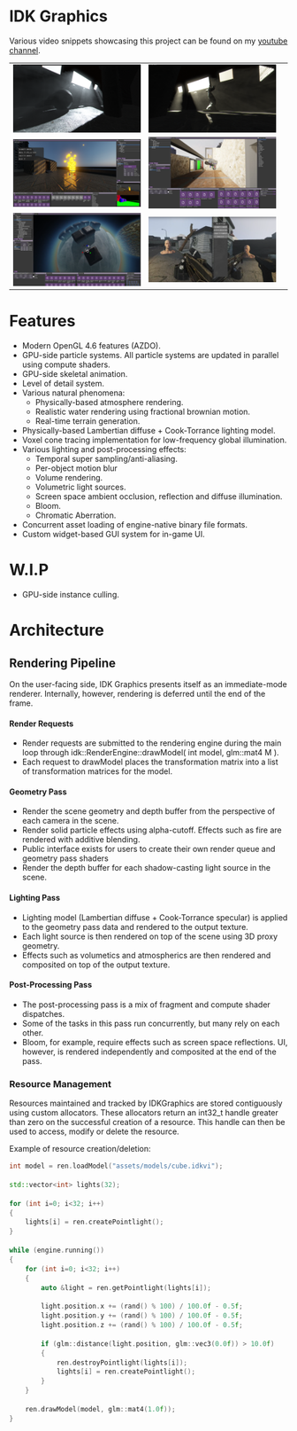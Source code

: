 
# IDK Graphics

Various video snippets showcasing this project can be found on my [youtube channel](https://www.youtube.com/channel/UCGAz01HMhGKtGDcwpWRQNbg).

| | | |
|-|-|-|
|<img src="scr1.png">|<img src="scr10.png">| |
|<img src="img0.png">|<img src="img1.png">| |
|<img src="img4.png">|<img src="img5.png">| |


# Features
- Modern OpenGL 4.6 features (AZDO).
- GPU-side particle systems. All particle systems are updated in parallel using compute shaders.
- GPU-side skeletal animation.
- Level of detail system.
- Various natural phenomena:
    - Physically-based atmosphere rendering.
    - Realistic water rendering using fractional brownian motion.
    - Real-time terrain generation.
- Physically-based Lambertian diffuse + Cook-Torrance lighting model.
- Voxel cone tracing implementation for low-frequency global illumination.
- Various lighting and post-processing effects:
    - Temporal super sampling/anti-aliasing.
    - Per-object motion blur
    - Volume rendering.
    - Volumetric light sources.
    - Screen space ambient occlusion, reflection and diffuse illumination.
    - Bloom.
    - Chromatic Aberration.
- Concurrent asset loading of engine-native binary file formats.
- Custom widget-based GUI system for in-game UI.

# W.I.P
- GPU-side instance culling.


# Architecture


## Rendering Pipeline
On the user-facing side, IDK Graphics presents itself as an immediate-mode renderer. Internally, however, rendering is deferred until the end of the frame.


#### Render Requests
- Render requests are submitted to the rendering engine during the main loop through idk::RenderEngine::drawModel( int model, glm::mat4 M ).
- Each request to drawModel places the transformation matrix into a list of transformation matrices for the model.


#### Geometry Pass
- Render the scene geometry and depth buffer from the perspective of each camera in the scene.
- Render solid particle effects using alpha-cutoff. Effects such as fire are rendered with additive blending.
- Public interface exists for users to create their own render queue and geometry pass shaders
- Render the depth buffer for each shadow-casting light source in the scene.

#### Lighting Pass
- Lighting model (Lambertian diffuse + Cook-Torrance specular) is applied to the geometry pass data and rendered to the output texture.
- Each light source is then rendered on top of the scene using 3D proxy geometry.
- Effects such as volumetics and atmospherics are then rendered and composited on top of the output texture.

#### Post-Processing Pass
- The post-processing pass is a mix of fragment and compute shader dispatches.
- Some of the tasks in this pass run concurrently, but many rely on each other.
- Bloom, for example, require effects such as screen space reflections. UI, however, is rendered independently and composited at the end of the pass.



### Resource Management
Resources maintained and tracked by IDKGraphics are stored contiguously using custom allocators. These allocators return an int32_t handle greater than zero on the successful creation of a resource. This handle can then be used to access, modify or delete the resource.

Example of resource creation/deletion:

```C++
int model = ren.loadModel("assets/models/cube.idkvi");

std::vector<int> lights(32);

for (int i=0; i<32; i++)
{
    lights[i] = ren.createPointlight();
}

while (engine.running())
{
    for (int i=0; i<32; i++)
    {
        auto &light = ren.getPointlight(lights[i]);

        light.position.x += (rand() % 100) / 100.0f - 0.5f;
        light.position.y += (rand() % 100) / 100.0f - 0.5f;
        light.position.z += (rand() % 100) / 100.0f - 0.5f;

        if (glm::distance(light.position, glm::vec3(0.0f)) > 10.0f)
        {
            ren.destroyPointlight(lights[i]);
            lights[i] = ren.createPointlight();
        }
    }

    ren.drawModel(model, glm::mat4(1.0f));
}
```
